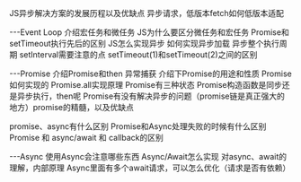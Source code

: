 JS异步解决方案的发展历程以及优缺点
异步请求，低版本fetch如何低版本适配

---Event Loop
介绍宏任务和微任务 JS为什么要区分微任务和宏任务
Promise和setTimeout执行先后的区别
JS怎么实现异步 如何实现异步加载 异步整个执行周期
setInterval需要注意的点
setTimeout(1)和setTimeout(2)之间的区别

---Promise
介绍Promise和then 异常捕获     介绍下Promise的用途和性质
Promise如何实现的
Promise.all实现原理
Promise有三种状态
Promise构造函数是同步还是异步执行，then呢
Promise有没有解决异步的问题（promise链是真正强大的地方）promise的精髓，以及优缺点

promise、async有什么区别
Promise和Async处理失败的时候有什么区别
Promise 和 async/await 和 callback的区别

---Async
使用Async会注意哪些东西
Async/Await怎么实现
对async、await的理解，内部原理
Async里面有多个await请求，可以怎么优化（请求是否有依赖）
